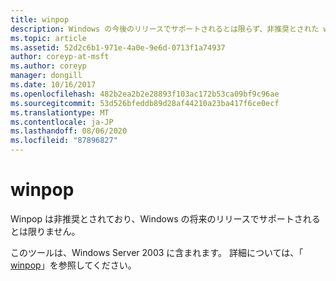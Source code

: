 ```yaml
---
title: winpop
description: Windows の今後のリリースでサポートされるとは限らず、非推奨とされた winpop のリファレンス記事です。
ms.topic: article
ms.assetid: 52d2c6b1-971e-4a0e-9e6d-0713f1a74937
author: coreyp-at-msft
ms.author: coreyp
manager: dongill
ms.date: 10/16/2017
ms.openlocfilehash: 482b2ea2b2e28893f103ac172b53ca09bf9c96ae
ms.sourcegitcommit: 53d526bfeddb89d28af44210a23ba417f6ce0ecf
ms.translationtype: MT
ms.contentlocale: ja-JP
ms.lasthandoff: 08/06/2020
ms.locfileid: "87896827"
---
```

# <a name="winpop"></a>winpop



Winpop は非推奨とされており、Windows の将来のリリースでサポートされるとは限りません。

このツールは、Windows Server 2003 に含まれます。 詳細については、「 [winpop](/previous-versions/orphan-topics/ws.10/cc772824(v=ws.10))」を参照してください。
